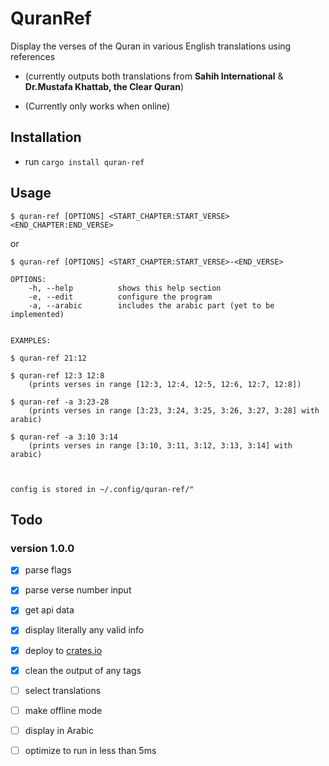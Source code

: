 # QuranRef

Display the verses of the Quran in various English translations using references

- (currently outputs both translations from **Sahih International** & **Dr.Mustafa Khattab, the Clear Quran**)

- (Currently only works when online)

## Installation

- run `cargo install quran-ref`

## Usage

`$ quran-ref [OPTIONS] <START_CHAPTER:START_VERSE> <END_CHAPTER:END_VERSE>`

or

`$ quran-ref [OPTIONS] <START_CHAPTER:START_VERSE>-<END_VERSE>`

```
OPTIONS:
    -h, --help          shows this help section
    -e, --edit          configure the program
    -a, --arabic        includes the arabic part (yet to be implemented)


EXAMPLES:

$ quran-ref 21:12

$ quran-ref 12:3 12:8 
    (prints verses in range [12:3, 12:4, 12:5, 12:6, 12:7, 12:8])

$ quran-ref -a 3:23-28
    (prints verses in range [3:23, 3:24, 3:25, 3:26, 3:27, 3:28] with arabic)

$ quran-ref -a 3:10 3:14
    (prints verses in range [3:10, 3:11, 3:12, 3:13, 3:14] with arabic)



config is stored in ~/.config/quran-ref/"
```

## Todo

### version 1.0.0

- [x] parse flags

- [x] parse verse number input

- [x] get api data

- [x] display literally any valid info

- [x] deploy to [crates.io](https://crates.io/)

- [x] clean the output of any tags

- [ ] select translations

- [ ] make offline mode

- [ ] display in Arabic

- [ ] optimize to run in less than 5ms
